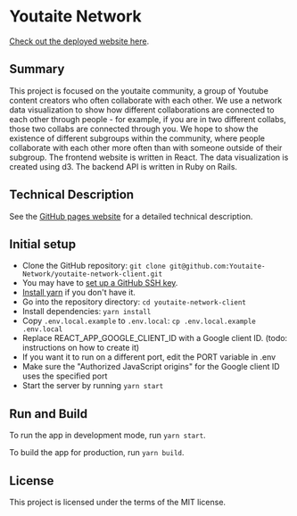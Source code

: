 # Youtaite Network

[Check out the deployed website here](https://youtaite-network.netlify.app).

## Summary

This project is focused on the youtaite community, a group of Youtube content creators who often collaborate with each other. We use a network data visualization to show how different collaborations are connected to each other through people - for example, if you are in two different collabs, those two collabs are connected through you. We hope to show the existence of different subgroups within the community, where people collaborate with each other more often than with someone outside of their subgroup. The frontend website is written in React. The data visualization is created using d3. The backend API is written in Ruby on Rails.

## Technical Description

See the [GitHub pages website](https://youtaite-network.github.io/youtaite-network-client) for a detailed technical description.

## Initial setup

* Clone the GitHub repository: `git clone git@github.com:Youtaite-Network/youtaite-network-client.git`
 * You may have to [set up a GitHub SSH key](https://docs.github.com/en/authentication/connecting-to-github-with-ssh).
* [Install yarn](https://classic.yarnpkg.com/en/docs/install) if you don't have it.
* Go into the repository directory: `cd youtaite-network-client`
* Install dependencies: `yarn install`
* Copy `.env.local.example` to `.env.local`: `cp .env.local.example .env.local`
* Replace REACT_APP_GOOGLE_CLIENT_ID with a Google client ID. (todo: instructions on how to create it)
* If you want it to run on a different port, edit the PORT variable in .env
 * Make sure the "Authorized JavaScript origins" for the Google client ID uses the specified port
* Start the server by running `yarn start`

## Run and Build

To run the app in development mode, run `yarn start`.

To build the app for production, run `yarn build`.

## License
This project is licensed under the terms of the MIT license.

